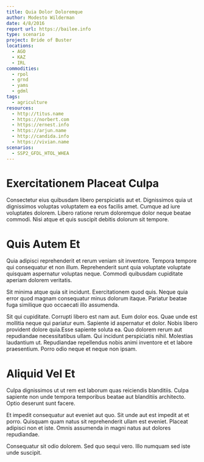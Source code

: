 ```yaml
---
title: Quia Dolor Doloremque
author: Modesto Wilderman
date: 4/8/2016
report url: https://bailee.info
type: scenario
project: Bride of Buster
locations:
  - AGO
  - KAZ
  - IRL
commodities:
  - rpol
  - grnd
  - yams
  - gdml
tags:
  - agriculture
resources:
  - http://titus.name
  - https://norbert.com
  - https://ernest.info
  - https://arjun.name
  - http://candida.info
  - https://vivian.name
scenarios:
  - SSP2_GFDL_HTOL_WHEA
---
```

# Exercitationem Placeat Culpa
Consectetur eius quibusdam libero perspiciatis aut et. Dignissimos quia ut dignissimos voluptas voluptatem ea eos facilis amet. Cumque ad iure voluptates dolorem. Libero ratione rerum doloremque dolor neque beatae commodi. Nisi atque et quis suscipit debitis dolorum sit tempore.

# Quis Autem Et
Quia adipisci reprehenderit et rerum veniam sit inventore. Tempora tempore qui consequatur et non illum. Reprehenderit sunt quia voluptate voluptate quisquam aspernatur voluptas neque. Commodi quibusdam cupiditate aperiam dolorem veritatis.
 Sit minima atque quia sit incidunt. Exercitationem quod quis. Neque quia error quod magnam consequatur minus dolorum itaque. Pariatur beatae fuga similique quo occaecati illo assumenda.
 Sit qui cupiditate. Corrupti libero est nam aut. Eum dolor eos. Quae unde est mollitia neque qui pariatur eum. Sapiente id aspernatur et dolor. Nobis libero provident dolore quia.Esse sapiente soluta ea. Quo dolorem rerum aut repudiandae necessitatibus ullam. Qui incidunt perspiciatis nihil. Molestias laudantium ut. Repudiandae repellendus nobis animi inventore et et labore praesentium. Porro odio neque et neque non ipsam.

# Aliquid Vel Et
Culpa dignissimos ut ut rem est laborum quas reiciendis blanditiis. Culpa sapiente non unde tempora temporibus beatae aut blanditiis architecto. Optio deserunt sunt facere.
 Et impedit consequatur aut eveniet aut quo. Sit unde aut est impedit at et porro. Quisquam quam natus sit reprehenderit ullam est eveniet. Placeat adipisci non et iste. Omnis assumenda in magni natus aut dolores repudiandae.
 Consequatur sit odio dolorem. Sed quo sequi vero. Illo numquam sed iste unde suscipit.
